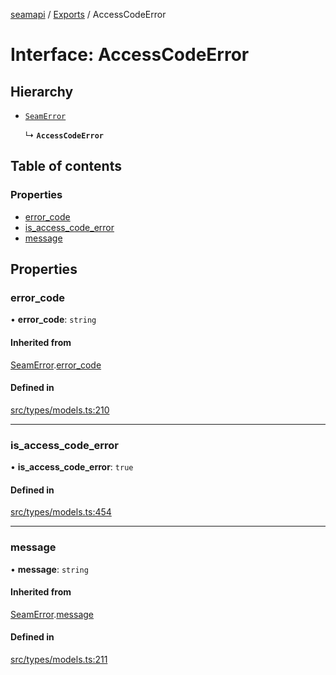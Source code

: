 [seamapi](../README.md) / [Exports](../modules.md) / AccessCodeError

# Interface: AccessCodeError

## Hierarchy

- [`SeamError`](SeamError.md)

  ↳ **`AccessCodeError`**

## Table of contents

### Properties

- [error\_code](AccessCodeError.md#error_code)
- [is\_access\_code\_error](AccessCodeError.md#is_access_code_error)
- [message](AccessCodeError.md#message)

## Properties

### error\_code

• **error\_code**: `string`

#### Inherited from

[SeamError](SeamError.md).[error_code](SeamError.md#error_code)

#### Defined in

[src/types/models.ts:210](https://github.com/seamapi/javascript/blob/main/src/types/models.ts#L210)

___

### is\_access\_code\_error

• **is\_access\_code\_error**: ``true``

#### Defined in

[src/types/models.ts:454](https://github.com/seamapi/javascript/blob/main/src/types/models.ts#L454)

___

### message

• **message**: `string`

#### Inherited from

[SeamError](SeamError.md).[message](SeamError.md#message)

#### Defined in

[src/types/models.ts:211](https://github.com/seamapi/javascript/blob/main/src/types/models.ts#L211)
